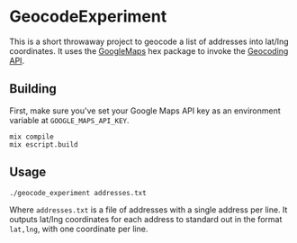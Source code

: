 # GeocodeExperiment

This is a short throwaway project to geocode a list of addresses into lat/lng coordinates. It uses the [GoogleMaps](https://hex.pm/packages/google_maps/) hex package to 
invoke the [Geocoding API](https://developers.google.com/maps/documentation/geocoding/overview). 

## Building
First, make sure you've set your Google Maps API key as an environment variable at `GOOGLE_MAPS_API_KEY`.

```shell
mix compile
mix escript.build
```

## Usage
```shell
./geocode_experiment addresses.txt
```

Where `addresses.txt` is a file of addresses with a single address per line. It outputs lat/lng coordinates for 
each address to standard out in the format `lat,lng`, with one coordinate per line.